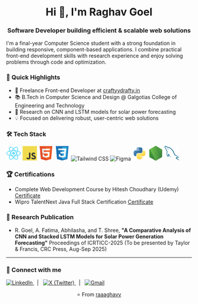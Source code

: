 <h1 align="center">Hi 👋, I'm Raghav Goel</h1>
<h3 align="center">Software Developer building efficient & scalable web solutions</h3>

<p align="left">
I'm a final-year Computer Science student with a strong foundation in building responsive, component-based applications. I combine practical front-end development skills with research experience and enjoy solving problems through code and optimization.
</p>

### 🚀 Quick Highlights
- 🔭 Freelance Front-end Developer at [craftyydrafty.in](https://www.craftyydrafty.in)
- 📚 B.Tech in Computer Science and Design @ Galgotias College of Engineering and Technology
- 📝 Research on CNN and LSTM models for solar power forecasting 
- 💡 Focused on delivering robust, user-centric web solutions

### 🛠️ Tech Stack
<p align="left">
  <img src="https://raw.githubusercontent.com/devicons/devicon/master/icons/react/react-original.svg" alt="React" width="40" height="40"/>
  <img src="https://raw.githubusercontent.com/devicons/devicon/master/icons/javascript/javascript-original.svg" alt="JavaScript" width="40" height="40"/>
  <img src="https://raw.githubusercontent.com/devicons/devicon/master/icons/html5/html5-original.svg" alt="HTML5" width="40" height="40"/>
  <img src="https://raw.githubusercontent.com/devicons/devicon/master/icons/css3/css3-original.svg" alt="CSS3" width="40" height="40"/>
  <img src="https://www.svgrepo.com/show/374118/tailwind.svg" alt="Tailwind CSS" width="40" height="40"/>
  <img src="https://www.vectorlogo.zone/logos/figma/figma-icon.svg" alt="Figma" width="40" height="40"/>
  <img src="https://raw.githubusercontent.com/devicons/devicon/master/icons/python/python-original.svg" alt="Python" width="40" height="40"/>
  <img src="https://raw.githubusercontent.com/devicons/devicon/master/icons/nodejs/nodejs-original.svg" alt="NodeJS" width="40" height="40"/>
  <img src="https://raw.githubusercontent.com/devicons/devicon/master/icons/mysql/mysql-original.svg" alt="MySQL" width="40" height="40"/>
</p>

### 🏆 Certifications
- Complete Web Development Course by Hitesh Choudhary (Udemy) [Certificate](https://drive.google.com/file/d/1oFW8LEKsP5FOfx_sRxhiuXMtU6oeNbUC/view)
- Wipro TalentNext Java Full Stack Certification [Certificate](https://cert.diceid.com/cid/8jV2945bq8?verify=true)

### 💫 Research Publication
- R. Goel, A. Fatima, Abhilasha, and T. Shree, **"A Comparative Analysis of CNN and Stacked LSTM Models for Solar Power Generation Forecasting"** Proceedings of ICRTICC-2025 (To be presented by Taylor & Francis, CRC Press, Aug-Sep 2025)

---

### 🤝 Connect with me

<p align="left">
  <a href="https://linkedin.com/in/raghav-goel01" target="_blank">
    <img src="https://raw.githubusercontent.com/rahuldkjain/github-profile-readme-generator/master/src/images/icons/Social/linked-in-alt.svg" alt="LinkedIn" height="30" width="40" />
  </a>
  &nbsp; | &nbsp;
  <a href="https://x.com/raaaghavvvvv?t=SKi0XhzRXyk1IltZme2fgw&s=09" target="_blank">
    <img src"https://cdn.simpleicons.org/x/000000" alt="X (Twitter)" height="30" width="40" />
  </a>
  &nbsp; | &nbsp;
  <a href="mailto:work.raghav01@gmail.com">
    <img src="https://upload.wikimedia.org/wikipedia/commons/4/4e/Gmail_Icon.png" alt="Gmail" height="35" width="40"/>
  </a>
</p>

<!-- <div align="center">-->
<!--     <img src="https://komarev.com/ghpvc/?username=raaaghavv&label=Profile%20views&color=0e75b6&style=flat" alt="profile views" /> -->
<!-- </div> -->

<p align="center">⭐️ From <a href="https://github.com/raaaghavv">raaaghavv</a></p>
